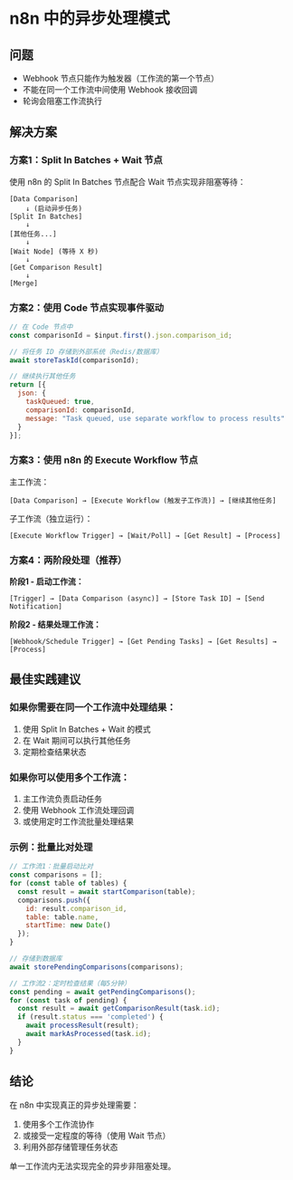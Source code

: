 # n8n 中的异步处理模式

## 问题
- Webhook 节点只能作为触发器（工作流的第一个节点）
- 不能在同一个工作流中间使用 Webhook 接收回调
- 轮询会阻塞工作流执行

## 解决方案

### 方案1：Split In Batches + Wait 节点
使用 n8n 的 Split In Batches 节点配合 Wait 节点实现非阻塞等待：

```
[Data Comparison] 
    ↓ (启动异步任务)
[Split In Batches] 
    ↓
[其他任务...]  
    ↓
[Wait Node] (等待 X 秒)
    ↓
[Get Comparison Result]
    ↓
[Merge]
```

### 方案2：使用 Code 节点实现事件驱动
```javascript
// 在 Code 节点中
const comparisonId = $input.first().json.comparison_id;

// 将任务 ID 存储到外部系统（Redis/数据库）
await storeTaskId(comparisonId);

// 继续执行其他任务
return [{
  json: {
    taskQueued: true,
    comparisonId: comparisonId,
    message: "Task queued, use separate workflow to process results"
  }
}];
```

### 方案3：使用 n8n 的 Execute Workflow 节点
主工作流：
```
[Data Comparison] → [Execute Workflow (触发子工作流)] → [继续其他任务]
```

子工作流（独立运行）：
```
[Execute Workflow Trigger] → [Wait/Poll] → [Get Result] → [Process]
```

### 方案4：两阶段处理（推荐）

**阶段1 - 启动工作流：**
```
[Trigger] → [Data Comparison (async)] → [Store Task ID] → [Send Notification]
```

**阶段2 - 结果处理工作流：**
```
[Webhook/Schedule Trigger] → [Get Pending Tasks] → [Get Results] → [Process]
```

## 最佳实践建议

### 如果你需要在同一个工作流中处理结果：
1. 使用 Split In Batches + Wait 的模式
2. 在 Wait 期间可以执行其他任务
3. 定期检查结果状态

### 如果你可以使用多个工作流：
1. 主工作流负责启动任务
2. 使用 Webhook 工作流处理回调
3. 或使用定时工作流批量处理结果

### 示例：批量比对处理
```javascript
// 工作流1：批量启动比对
const comparisons = [];
for (const table of tables) {
  const result = await startComparison(table);
  comparisons.push({
    id: result.comparison_id,
    table: table.name,
    startTime: new Date()
  });
}

// 存储到数据库
await storePendingComparisons(comparisons);

// 工作流2：定时检查结果（每5分钟）
const pending = await getPendingComparisons();
for (const task of pending) {
  const result = await getComparisonResult(task.id);
  if (result.status === 'completed') {
    await processResult(result);
    await markAsProcessed(task.id);
  }
}
```

## 结论
在 n8n 中实现真正的异步处理需要：
1. 使用多个工作流协作
2. 或接受一定程度的等待（使用 Wait 节点）
3. 利用外部存储管理任务状态

单一工作流内无法实现完全的异步非阻塞处理。